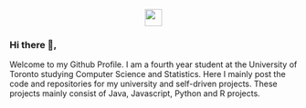 <p align='center'>
<a href="https://www.linkedin.com/in/akarsh-sharma/"><img height="30" src="https://github.com/WaylonWalker/WaylonWalker/blob/main/icon/linkedin.png?raw=true"></a>
</p>

### Hi there 👋, 

Welcome to my Github Profile. I am a fourth year student at the University of Toronto studying Computer Science and Statistics. Here I mainly post the code and repositories for my university and self-driven projects. These projects mainly consist of Java, Javascript, Python and R projects. 

<!--
**Akarsh-Sharma/Akarsh-Sharma** is a ✨ _special_ ✨ repository because its `README.md` (this file) appears on your GitHub profile.

Here are some ideas to get you started:

- 🔭 I’m currently working on ...
- 🌱 I’m currently learning ...
- 👯 I’m looking to collaborate on ...
- 🤔 I’m looking for help with ...
- 💬 Ask me about ...
- 📫 How to reach me: ...
- 😄 Pronouns: ...
- ⚡ Fun fact: ...
-->
